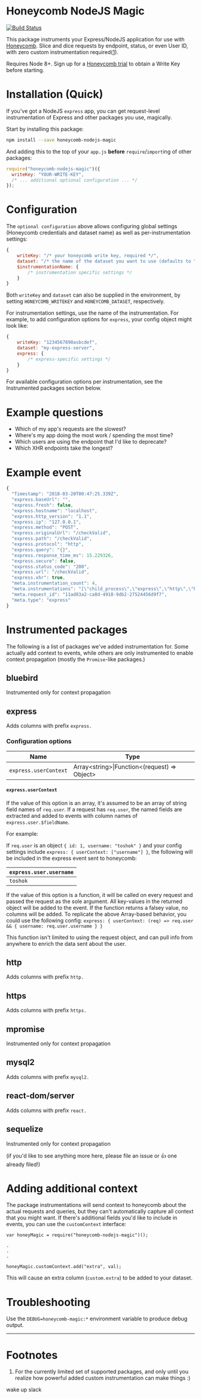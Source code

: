 # Honeycomb NodeJS Magic

[![Build Status](https://travis-ci.org/honeycombio/honeycomb-nodejs-magic.svg?branch=master)](https://travis-ci.org/honeycombio/honeycomb-nodejs-magic)

This package instruments your Express/NodeJS application for use with [Honeycomb](https://honeycomb.io). Slice and dice requests by endpoint, status, or even User ID, with zero custom instrumentation required([1](#footnotes)).

Requires Node 8+. Sign up for a [Honeycomb trial](https://ui.honeycomb.io/signup) to obtain a Write Key before starting.

# Installation (Quick)

If you've got a NodeJS `express` app, you can get request-level instrumentation of Express and other packages you use, magically.

Start by installing this package:

```bash
npm install --save honeycomb-nodejs-magic
```

And adding this to the top of your `app.js` **before** `require`/`import`ing of other packages:

```javascript
require("honeycomb-nodejs-magic")({
  writeKey: "YOUR-WRITE-KEY",
  /* ... additional optional configuration ... */
});
```

# Configuration

The `optional configuration` above allows configuring global settings (Honeycomb credentials and dataset name) as well as per-instrumentation settings:

```javascript
{
    writeKey: "/* your honeycomb write key, required */",
    dataset: "/* the name of the dataset you want to use (defaults to "nodejs") */"
    $instrumentationName: {
        /* instrumentation specific settings */
    }
}
```

Both `writeKey` and `dataset` can also be supplied in the environment, by setting `HONEYCOMB_WRITEKEY` and `HONEYCOMB_DATASET`, respectively.

For instrumentation settings, use the name of the instrumentation. For example, to add configuration options for `express`, your config object might look like:

```javascript
{
    writeKey: "1234567890asbcdef",
    dataset: "my-express-server",
    express: {
        /* express-specific settings */
    }
}
```

For available configuration options per instrumentation, see the Instrumented packages section below.

# Example questions

* Which of my app's requests are the slowest?
* Where's my app doing the most work / spending the most time?
* Which users are using the endpoint that I'd like to deprecate?
* Which XHR endpoints take the longest?

# Example event

```javascript
{
  "Timestamp": "2018-03-20T00:47:25.339Z",
  "express.baseUrl": "",
  "express.fresh": false,
  "express.hostname": "localhost",
  "express.http_version": "1.1",
  "express.ip": "127.0.0.1",
  "express.method": "POST",
  "express.originalUrl": "/checkValid",
  "express.path": "/checkValid",
  "express.protocol": "http",
  "express.query": "{}",
  "express.response_time_ms": 15.229326,
  "express.secure": false,
  "express.status_code": "200",
  "express.url": "/checkValid",
  "express.xhr": true,
  "meta.instrumentation_count": 4,
  "meta.instrumentations": "[\"child_process\",\"express\",\"http\",\"https\"]",
  "meta.request_id": "11ad83a2-ca8d-4918-9db2-27524456d9f7",
  "meta.type": "express"
}
```

# Instrumented packages

The following is a list of packages we've added instrumentation for. Some actually add context to events, while others are only instrumented to enable
context propagation (mostly the `Promise`-like packages.)

## bluebird

Instrumented only for context propagation

## express

Adds columns with prefix `express.`

### Configuration options

| Name                  | Type                                                     |
| --------------------- | -------------------------------------------------------- |
| `express.userContext` | Array&lt;string&gt;\|Function&lt;(request) => Object&gt; |

#### `express.userContext`

If the value of this option is an array, it's assumed to be an array of string field names of `req.user`. If a request has `req.user`, the named fields are extracted and added to events with column names of `express.user.$fieldName`.

For example:

If `req.user` is an object `{ id: 1, username: "toshok" }` and your config settings include `express: { userContext: ["username"] }`, the following will be included in the express event sent to honeycomb:

| `express.user.username` |
| :---------------------- |
| `toshok`                |

If the value of this option is a function, it will be called on every request and passed the request as the sole argument. All key-values in the returned object will be added to the event. If the function returns a falsey value, no columns will be added. To replicate the above Array-based behavior, you could use the following config: `express: { userContext: (req) => req.user && { username: req.user.username } }`

This function isn't limited to using the request object, and can pull info from anywhere to enrich the data sent about the user.

## http

Adds columns with prefix `http.`

## https

Adds columns with prefix `https.`

## mpromise

Instrumented only for context propagation

## mysql2

Adds columns with prefix `mysql2.`

## react-dom/server

Adds columns with prefix `react.`

## sequelize

Instrumented only for context propagation

(if you'd like to see anything more here, please file an issue or :+1: one already filed!)

# Adding additional context

The package instrumentations will send context to honeycomb about the actual requests and queries, but they can't automatically capture all context that you might want.
If there's additional fields you'd like to include in events, you can use the `customContext` interface:

```
var honeyMagic = require("honeycomb-nodejs-magic")();

.
.
.

honeyMagic.customContext.add("extra", val);
```

This will cause an extra column (`custom.extra`) to be added to your dataset.

# Troubleshooting

Use the `DEBUG=honeycomb-magic:*` environment variable to produce debug output.

---

# Footnotes

1. For the currently limited set of supported packages, and only until you realize how powerful added custom instrumentation can make things :)

wake up slack
